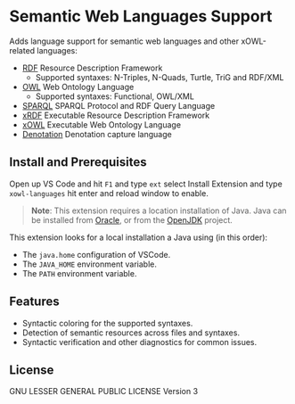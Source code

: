 # Semantic Web Languages Support

Adds language support for semantic web languages and other xOWL-related languages:

* [RDF](https://www.w3.org/RDF/) Resource Description Framework
    * Supported syntaxes: N-Triples, N-Quads, Turtle, TriG and RDF/XML
* [OWL](https://www.w3.org/OWL/) Web Ontology Language
    * Supported syntaxes: Functional, OWL/XML
* [SPARQL](https://www.w3.org/TR/sparql11-query/) SPARQL Protocol and RDF Query Language
* [xRDF](https://cenotelie.fr/xowl) Executable Resource Description Framework
* [xOWL](https://cenotelie.fr/xowl) Executable Web Ontology Language
* [Denotation](https://cenotelie.fr/xowl) Denotation capture language

## Install and Prerequisites

Open up VS Code and hit `F1` and type `ext` select Install Extension and type `xowl-languages` hit enter and reload window to enable. 

> **Note**: This extension requires a location installation of Java.
> Java can be installed from [Oracle](http://www.oracle.com/technetwork/java/javase/downloads/index.html),
> or from the [OpenJDK](http://openjdk.java.net/install/) project.

This extension looks for a local installation a Java using (in this order):
* The `java.home` configuration of VSCode.
* The `JAVA_HOME` environment variable.
* The `PATH` environment variable.

## Features

* Syntactic coloring for the supported syntaxes.
* Detection of semantic resources across files and syntaxes.
* Syntactic verification and other diagnostics for common issues.

## License

GNU LESSER GENERAL PUBLIC LICENSE Version 3